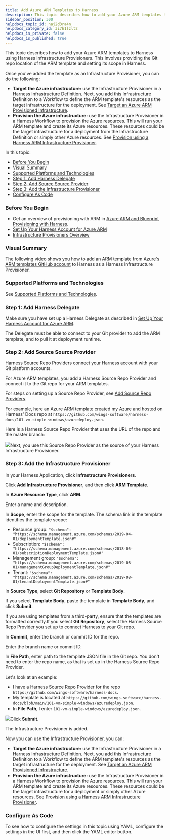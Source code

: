 ```yaml
---
title: Add Azure ARM Templates to Harness
description: This topic describes how to add your Azure ARM templates to Harness using Harness Infrastructure Provisioners. This involves providing the Git repo location of the ARM template and setting its scope…
sidebar_position: 300
helpdocs_topic_id: naj2d3ra4n
helpdocs_category_id: 3i7h1lzlt2
helpdocs_is_private: false
helpdocs_is_published: true
---
```


This topic describes how to add your Azure ARM templates to Harness using Harness Infrastructure Provisioners. This involves providing the Git repo location of the ARM template and setting its scope in Harness.

Once you've added the template as an Infrastructure Provisioner, you can do the following:

* **Target the Azure infrastructure:** use the Infrastructure Provisioner in a Harness Infrastructure Definition. Next, you add this Infrastructure Definition to a Workflow to define the ARM template's resources as the target infrastructure for the deployment. See [Target an Azure ARM Provisioned Infrastructure](target-azure-arm-or-blueprint-provisioned-infrastructure.md).
* **Provision the Azure infrastructure:** use the Infrastructure Provisioner in a Harness Workflow to provision the Azure resources. This will run your ARM template and create its Azure resources. These resources could be the target infrastructure for a deployment from the Infrastructure Definition or simply other Azure resources. See [Provision using a Harness ARM Infrastructure Provisioner](provision-using-the-arm-blueprint-create-resource-step.md).

In this topic:

* [Before You Begin](#before_you_begin)
* [Visual Summary](#visual_summary)
* [Supported Platforms and Technologies](#undefined)
* [Step 1: Add Harness Delegate](#step_1_add_harness_delegate)
* [Step 2: Add Source Source Provider](#step_2_add_source_source_provider)
* [Step 3: Add the Infrastructure Provisioner](#step_3_add_the_infrastructure_provisioner)
* [Configure As Code](#configure_as_code)

### Before You Begin

* Get an overview of provisioning with ARM in [Azure ARM and Blueprint Provisioning with Harness](../../concepts-cd/deployment-types/azure-arm-and-blueprint-provision-with-harness.md).
* [Set Up Your Harness Account for Azure ARM](set-up-your-harness-account-for-azure-arm.md)
* [Infrastructure Provisioners Overview](../../model-cd-pipeline/infrastructure-provisioner/add-an-infra-provisioner.md)

### Visual Summary

The following video shows you how to add an ARM template from [Azure's ARM templates GitHub account](https://github.com/Azure/azure-quickstart-templates) to Harness as a Harness Infrastructure Provisioner.

### Supported Platforms and Technologies

See [Supported Platforms and Technologies](../../../starthere-firstgen/supported-platforms.md).

### Step 1: Add Harness Delegate

Make sure you have set up a Harness Delegate as described in [Set Up Your Harness Account for Azure ARM](set-up-your-harness-account-for-azure-arm.md).

The Delegate must be able to connect to your Git provider to add the ARM template, and to pull it at deployment runtime.

### Step 2: Add Source Source Provider

Harness Source Repo Providers connect your Harness account with your Git platform accounts.

For Azure ARM templates, you add a Harness Source Repo Provider and connect it to the Git repo for your ARM templates.

For steps on setting up a Source Repo Provider, see [Add Source Repo Providers](../../../firstgen-platform/account/manage-connectors/add-source-repo-providers.md).

For example, here an Azure ARM template created my Azure and hosted on Harness' Docs repo at `https://github.com/wings-software/harness-docs/101-vm-simple-windows/azuredeploy.json`.

Here is a Harness Source Repo Provider that uses the URL of the repo and the master branch:

![](./static/add-azure-arm-templates-00.png)Next, you use this Source Repo Provider as the source of your Harness Infrastructure Provisioner.

### Step 3: Add the Infrastructure Provisioner

In your Harness Application, click **Infrastructure Provisioners**.

Click **Add Infrastructure Provisioner**, and then click **ARM Template**.

In **Azure Resource Type**, click **ARM**.

Enter a name and description.

In **Scope**, enter the scope for the template. The schema link in the template identifies the template scope:

* Resource group: `"$schema": "https://schema.management.azure.com/schemas/2019-04-01/deploymentTemplate.json#"`
* Subscription: `"$schema": "https://schema.management.azure.com/schemas/2018-05-01/subscriptionDeploymentTemplate.json#"`
* Management group: `"$schema": "https://schema.management.azure.com/schemas/2019-08-01/managementGroupDeploymentTemplate.json#"`
* Tenant: `"$schema": "https://schema.management.azure.com/schemas/2019-08-01/tenantDeploymentTemplate.json#"`

In **Source Type**, select **Git Repository** or **Template Body**.

If you select **Template Body**, paste the template in **Template Body**, and click **Submit**.

If you are using templates from a third-party, ensure that the templates are formatted correctly.If you select **Git Repository**, select the Harness Source Repo Provider you set up to connect Harness to your Git repo.

In **Commit**, enter the branch or commit ID for the repo.

Enter the branch name or commit ID.

In **File Path**, enter path to the template JSON file in the Git repo. You don't need to enter the repo name, as that is set up in the Harness Source Repo Provider.

Let's look at an example:

* I have a Harness Source Repo Provider for the repo `https://github.com/wings-software/harness-docs`.
* My template is located at `https://github.com/wings-software/harness-docs/blob/main/101-vm-simple-windows/azuredeploy.json`.
* In **File Path**, I enter `101-vm-simple-windows/azuredeploy.json`.

![](./static/add-azure-arm-templates-01.png)Click **Submit**.

The Infrastructure Provisioner is added.

Now you can use the Infrastructure Provisioner, you can:

* **Target the Azure infrastructure:** use the Infrastructure Provisioner in a Harness Infrastructure Definition. Next, you add this Infrastructure Definition to a Workflow to define the ARM template's resources as the target infrastructure for the deployment. See [Target an Azure ARM Provisioned Infrastructure](target-azure-arm-or-blueprint-provisioned-infrastructure.md).
* **Provision the Azure infrastructure:** use the Infrastructure Provisioner in a Harness Workflow to provision the Azure resources. This will run your ARM template and create its Azure resources. These resources could be the target infrastructure for a deployment or simply other Azure resources. See [Provision using a Harness ARM Infrastructure Provisioner](provision-using-the-arm-blueprint-create-resource-step.md).

### Configure As Code

To see how to configure the settings in this topic using YAML, configure the settings in the UI first, and then click the YAML editor button.

